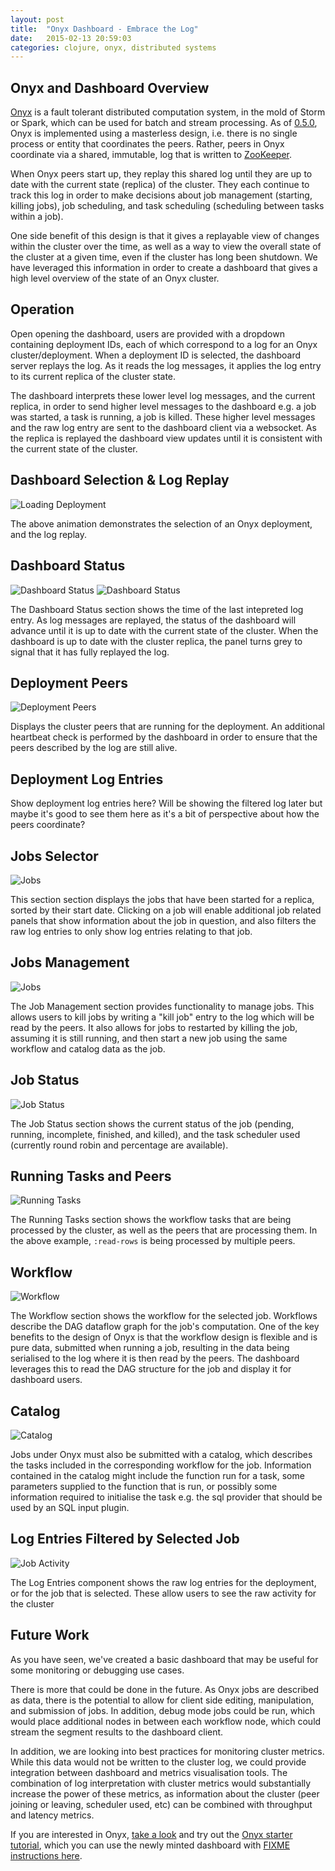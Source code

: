 ```yaml
---
layout: post
title:  "Onyx Dashboard - Embrace the Log"
date:   2015-02-13 20:59:03
categories: clojure, onyx, distributed systems
---
```


## Onyx and Dashboard Overview

[Onyx](https://github.com/MichaelDrogalis/onyx) is a fault tolerant distributed
computation system, in the mold of Storm or Spark, which can be used for batch
and stream processing. As of
[0.5.0](http://michaeldrogalis.github.io/jekyll/update/2015/01/20/Onyx-0.5.0:-The-Cluster-as-a-Value.html),
Onyx is implemented using a masterless design, i.e. there is no single process
or entity that coordinates the peers. Rather, peers in Onyx coordinate via a
shared, immutable, log that is written to
[ZooKeeper](http://zookeeper.apache.org/).

When Onyx peers start up, they replay this shared log until they are up to date
with the current state (replica) of the cluster. They each continue to track
this log in order to make decisions about job management (starting, killing
jobs), job scheduling, and task scheduling (scheduling between tasks within a
job).

One side benefit of this design is that it gives a replayable view of changes
within the cluster over the time, as well as a way to view the overall state of
the cluster at a given time, even if the cluster has long been shutdown. We
have leveraged this information in order to create a dashboard that gives a
high level overview of the state of an Onyx cluster.

## Operation

Open opening the dashboard, users are provided with a dropdown containing
deployment IDs, each of which correspond to a log for an Onyx
cluster/deployment. When a deployment ID is selected, the dashboard server
replays the log. As it reads the log messages, it applies the log entry to its
current replica of the cluster state.

The dashboard interprets these lower level log messages, and the current
replica, in order to send higher level messages to the dashboard e.g. a job was
started, a task is running, a job is killed. These higher level messages and
the raw log entry are sent to the dashboard client via a websocket. As the
replica is replayed the dashboard view updates until it is consistent with the
current state of the cluster.

## Dashboard Selection & Log Replay

![Loading Deployment](https://raw.githubusercontent.com/lbradstreet/lbradstreet.github.io/dashboard-post/images/dashboard/streaming_log.gif)

The above animation demonstrates the selection of an Onyx deployment, and the log replay.

## Dashboard Status

![Dashboard Status](https://raw.githubusercontent.com/lbradstreet/lbradstreet.github.io/dashboard-post/images/dashboard/dashboard_status.png)
![Dashboard Status](https://raw.githubusercontent.com/lbradstreet/lbradstreet.github.io/dashboard-post/images/dashboard/loading_deployment.gif)

The Dashboard Status section shows the time of the last intepreted log entry.
As log messages are replayed, the status of the dashboard will advance until it
is up to date with the current state of the cluster. When the dashboard is up
to date with the cluster replica, the panel turns grey to signal that it has
fully replayed the log.

## Deployment Peers

![Deployment Peers](https://raw.githubusercontent.com/lbradstreet/lbradstreet.github.io/dashboard-post/images/dashboard/deployment_peers.png)

Displays the cluster peers that are running for the deployment. An additional
heartbeat check is performed by the dashboard in order to ensure that the peers
described by the log are still alive.

## Deployment Log Entries

Show deployment log entries here? Will be showing the filtered log later but maybe it's good to see them here as it's a bit of perspective about how the peers coordinate?

## Jobs Selector

![Jobs](https://raw.githubusercontent.com/lbradstreet/lbradstreet.github.io/dashboard-post/images/dashboard/jobs.png)

This section section displays the jobs that have been started for a replica,
sorted by their start date. Clicking on a job will enable additional job
related panels that show information about the job in question, and also
filters the raw log entries to only show log entries relating to that job.

## Jobs Management

![Jobs](https://raw.githubusercontent.com/lbradstreet/lbradstreet.github.io/dashboard-post/images/dashboard/job_management.png)

The Job Management section provides functionality to manage jobs. This allows
users to kill jobs by writing a "kill job" entry to the log which will be read
by the peers. It also allows for jobs to restarted by killing the job, assuming
it is still running, and then start a new job using the same workflow and
catalog data as the job.

## Job Status

![Job Status](https://raw.githubusercontent.com/lbradstreet/lbradstreet.github.io/dashboard-post/images/dashboard/job_status.png)

The Job Status section shows the current status of the job (pending, running,
incomplete, finished, and killed), and the task scheduler used (currently round
robin and percentage are available).

## Running Tasks and Peers

![Running Tasks](https://raw.githubusercontent.com/lbradstreet/lbradstreet.github.io/dashboard-post/images/dashboard/running_tasks.png)

The Running Tasks section shows the workflow tasks that are being processed by
the cluster, as well as the peers that are processing them. In the above
example, `:read-rows` is being processed by multiple peers.


## Workflow

![Workflow](https://raw.githubusercontent.com/lbradstreet/lbradstreet.github.io/dashboard-post/images/dashboard/workflow.png)

The Workflow section shows the workflow for the selected job. Workflows
describe the DAG dataflow graph for the job's computation. One of the key
benefits to the design of Onyx is that the workflow design is flexible and is
pure data, submitted when running a job, resulting in the data being serialised
to the log where it is then read by the peers.  The dashboard leverages this to
read the DAG structure for the job and display it for dashboard users.

## Catalog

![Catalog](https://raw.githubusercontent.com/lbradstreet/lbradstreet.github.io/dashboard-post/images/dashboard/catalog.png)

Jobs under Onyx must also be submitted with a catalog, which describes the
tasks included in the corresponding workflow for the job. Information contained
in the catalog might include the function run for a task, some parameters
supplied to the function that is run, or possibly some information required to
initialise the task e.g. the sql provider that should be used by an SQL input
plugin.  

## Log Entries Filtered by Selected Job

![Job Activity](https://raw.githubusercontent.com/lbradstreet/lbradstreet.github.io/dashboard-post/images/dashboard/job_activity.png)

The Log Entries component shows the raw log entries for the deployment, or for
the job that is selected. These allow users to see the raw activity for the cluster

## Future Work

As you have seen, we've created a basic dashboard that may be useful for some
monitoring or debugging use cases. 

There is more that could be done in the future. As Onyx jobs are described as
data, there is the potential to allow for client side editing, manipulation,
and submission of jobs. In addition, debug mode jobs could be run, which would
place additional nodes in between each workflow node, which could stream the
segment results to the dashboard client. 

In addition, we are looking into best practices for monitoring cluster metrics.
While this data would not be written to the cluster log, we could provide
integration between dashboard and metrics visualisation tools. The combination
of log interpretation with cluster metrics would substantially increase the
power of these metrics, as information about the cluster (peer joining or
leaving, scheduler used, etc) can be combined with throughput and latency
metrics.

If you are interested in Onyx, [take a
look](https://github.com/MichaelDrogalis/onyx) and try out the [Onyx starter
tutorial](https://github.com/MichaelDrogalis/onyx-starter), which you can use
the newly minted dashboard with [FIXME instructions here](FIXME).
